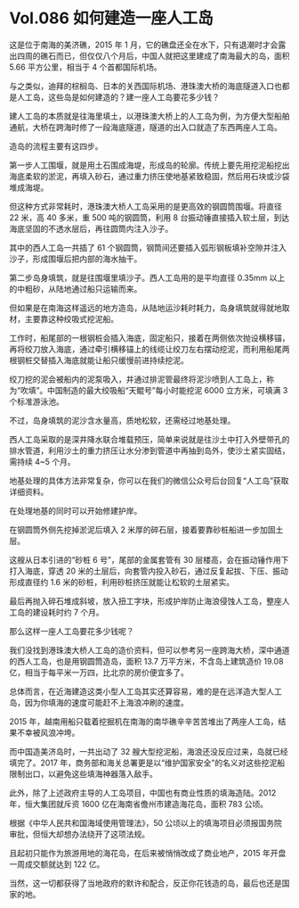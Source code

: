 # Vol.086 如何建造一座人工岛

这是位于南海的美济礁，2015 年 1 月，它的礁盘还全在水下，只有退潮时才会露出四周的礁石而已，但仅仅八个月后，中国人就把这里建成了南海最大的岛，面积 5.66 平方公里，相当于 4 个首都国际机场。

与之类似，迪拜的棕榈岛、日本的关西国际机场、港珠澳大桥的海底隧道入口也都是人工岛，这些岛是如何建造的？建一座人工岛要花多少钱？

建人工岛的本质就是往海里填土，以港珠澳大桥上的人工岛为例，为方便大型船舶通航，大桥在跨海时修了一段海底隧道，隧道的出入口就造了东西两座人工岛。

造岛的流程主要有这四步。

第一步人工围堰，就是用土石围成海堤，形成岛的轮廓。传统上要先用挖泥船挖出海底柔软的淤泥，再填入砂石，通过重力挤压使地基紧致稳固，然后用石块或沙袋堆成海堤。

但这种方式非常耗时，港珠澳大桥人工岛采用的是更高效的钢圆筒围堰。将直径 22 米，高 40 多米，重 500 吨的钢圆筒，利用 8 台振动锤直接插入软土层，到达海底坚固的不透水层后，再往圆筒内注入沙子。

其中的西人工岛一共插了 61 个钢圆筒，钢筒间还要插入弧形钢板填补空隙并注入沙子，形成围堰后把内部的海水抽干。

第二步岛身填筑，就是往围堰里填沙子。西人工岛用的是平均直径 0.35mm 以上的中粗砂，从陆地通过船只运输而来。

但如果是在南海这样遥远的地方造岛，从陆地运沙耗时耗力，岛身填筑就得就地取材，主要靠这种绞吸式挖泥船。

工作时，船尾部的一根钢桩会插入海底，固定船只，接着在两侧依次抛设横移锚，再将绞刀放入海底，通过牵引横移锚上的线缆让绞刀左右摆动挖泥，而利用船尾两根钢桩交替插入海底就能让船只缓慢前进持续挖泥。

绞刀挖的泥会被船内的泥泵吸入，并通过排泥管最终将泥沙喷到人工岛上，称为“吹填”。中国制造的最大绞吸船“天鲲号”每小时能挖泥 6000 立方米，可填满 3 个标准游泳池。

不过，岛身填筑的泥沙含水量高，质地松软，还需经过地基处理。

西人工岛采取的是深井降水联合堆载预压，简单来说就是往沙土中打入外壁带孔的排水管道，利用沙土的重力挤压让水分渗到管道中再抽到岛外，使沙土紧实固结，需持续 4&#126;5 个月。

地基处理的具体方法非常复杂，你可以在我们的微信公众号后台回复“人工岛”获取详细资料。

在处理地基的同时可以开始修建护岸。

在钢圆筒外侧先挖掉淤泥后填入 2 米厚的碎石层，接着要靠砂桩船进一步加固土层。

这艘从日本引进的“砂桩 6 号”，尾部的金属套管有 30 层楼高，会在振动锤作用下打入海底，穿透 20 米的土层后，向套管内投入砂石，通过反复起拔、下压、振动形成直径约 1.6 米的砂桩，利用砂桩挤压就能让松软的土层紧实。

最后再抛入碎石堆成斜坡，放入扭工字块，形成护岸防止海浪侵蚀人工岛，整座人工岛的建设耗时约 7 个月。

那么这样一座人工岛要花多少钱呢？

我们没找到港珠澳大桥人工岛的造价资料，但可以参考另一座跨海大桥，深中通道的西人工岛，也是用钢圆筒造岛，面积 13.7 万平方米，不含岛上建筑造价 19.08 亿，相当于每平米一万四，比北京的房价便宜多了。

总体而言，在近海建造这类小型人工岛其实还算容易，难的是在远洋造大型人工岛，因为你填海的速度可能赶不上海浪冲刷的速度。

2015 年，越南用船只载着挖掘机在南海的南华礁辛辛苦苦堆出了两座人工岛，结果不幸被风浪冲垮。

而中国造美济岛时，一共出动了 32 艘大型挖泥船，海浪还没反应过来，岛就已经填完了。2017 年，商务部和海关总署更是以“维护国家安全”的名义对这些挖泥船限制出口，以避免这些填海神器落入敌手。

此外，除了上述政府主导的人工岛项目，中国也有商业性质的填海造陆。2012 年，恒大集团就斥资 1600 亿在海南省儋州市建造海花岛，面积 783 公顷。

根据《中华人民共和国海域使用管理法》，50 公顷以上的填海项目必须报国务院审批，但恒大却想办法绕开了这项法规。

且起初只能作为旅游用地的海花岛，在后来被悄悄改成了商业地产，2015 年开盘一周成交额就达到 122 亿。

当然，这一切都获得了当地政府的默许和配合，反正你花钱造的岛，最后也还是国家的地。
